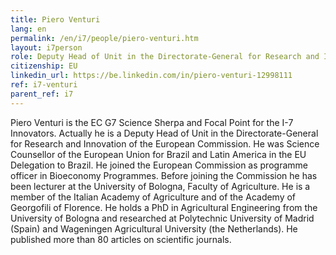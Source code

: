 ```yaml
---
title: Piero Venturi
lang: en
permalink: /en/i7/people/piero-venturi.htm
layout: i7person
role: Deputy Head of Unit in the Directorate-General for Research and Innovation of the European Commission
citizenship: EU
linkedin_url: https://be.linkedin.com/in/piero-venturi-12998111
ref: i7-venturi
parent_ref: i7
---
```

Piero Venturi is the EC G7 Science Sherpa and Focal Point for the I-7 Innovators. Actually he is a Deputy Head of Unit in the Directorate-General for Research and Innovation of the European Commission. He was Science Counsellor of the European Union for Brazil and Latin America in the EU Delegation to Brazil. He joined the European Commission as programme officer in Bioeconomy Programmes. Before joining the Commission he has been lecturer at the University of Bologna, Faculty of Agriculture. He is a member of the Italian Academy of Agriculture and of the Academy of Georgofili of Florence. He holds a PhD in Agricultural Engineering from the University of Bologna and researched at Polytechnic University of Madrid (Spain) and Wageningen Agricultural University (the Netherlands). He published more than 80 articles on scientific journals.
